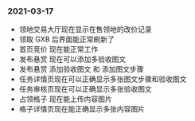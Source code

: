 ### 2021-03-17
* 领地交易大厅现在显示在售领地的改价记录
* 领取 GXB 后界面能正常刷新了
* 首页竞价 现在能正常工作
* 发布悬赏 现在可以添加多验收图文
* 发布悬赏 添加验收图文 和 添加图文步骤
* 任务详情页现在可以正确显示多张图文步骤和验收图文
* 任务审核页现在可以正确显示多张验收图文
* 占领格子 现在能上传内容图片
* 格子详情页现在能正确显示多张内容图片
